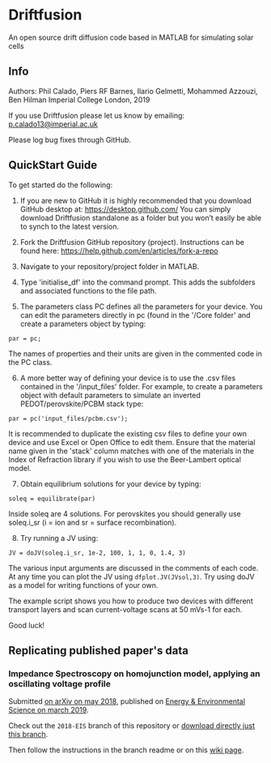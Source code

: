 # Driftfusion
An open source drift diffusion code based in MATLAB for simulating solar cells

## Info
Authors: Phil Calado, Piers RF Barnes, Ilario Gelmetti, Mohammed Azzouzi, Ben Hilman
Imperial College London, 2019

If you use Driftfusion please let us know by emailing:
p.calado13@imperial.ac.uk

Please log bug fixes through GitHub.

## QuickStart Guide

To get started do the following:
 
1.	If you are new to GitHub it is highly recommended that you download GitHub desktop at: https://desktop.github.com/
You can simply download Driftfusion standalone as a folder but you won’t easily be able to synch to the latest version.

2.	Fork the Driftfusion GitHub repository (project). Instructions can be found here: https://help.github.com/en/articles/fork-a-repo 

3.	Navigate to your repository/project folder in MATLAB.

4.	Type 'initialise_df' into the command prompt. This adds the subfolders and associated functions to the file path.

5.	The parameters class PC defines all the parameters for your device. You can edit the parameters directly in pc (found in the '/Core folder' and create  a parameters object by typing:
 
`par = pc;`

The  names of properties and their units are given in the commented code in the PC class.
	
6. 	A more better way of defining your device is to use the .csv files contained in the '/input_files' folder. For example, to create a parameters object with default parameters to simulate an inverted PEDOT/perovskite/PCBM stack type:

`par = pc('input_files/pcbm.csv');`

It is recommended to duplicate the existing csv files to define your own device and use Excel or Open Office to edit them. Ensure that the material name given in the 'stack' column matches with one of the materials in the Index of Refraction library if you wish to use the Beer-Lambert optical model.

7.	Obtain equilibrium solutions for your device by typing:
 
`soleq = equilibrate(par)`
 
Inside soleq are 4 solutions. For perovskites you should generally use soleq.i_sr (i = ion and sr = surface recombination).
 
8.	Try running a JV using:
 
`JV = doJV(soleq.i_sr, 1e-2, 100, 1, 1, 0, 1.4, 3)`
 
The various input arguments are discussed in the comments of each code. At any time you can plot the JV using `dfplot.JV(JVsol,3)`.
Try using doJV as a model for writing functions of your own.

The example script shows you how to produce two devices with different transport layers and scan current-voltage scans at 50 mVs-1 for each.

Good luck!

## Replicating published paper's data

### Impedance Spectroscopy on homojunction model, applying an oscillating voltage profile

Submitted [on arXiv on may 2018](https://arxiv.org/abs/1805.06446), published on [Energy & Environmental Science on march 2019](https://pubs.rsc.org/en/content/articlelanding/2019/ee/c8ee02362j).

Check out the `2018-EIS` branch of this repository or [download directly just this branch](https://github.com/barnesgroupICL/Driftfusion/archive/2018-EIS.zip).

Then follow the instructions in the branch readme or on this [wiki page](https://github.com/barnesgroupICL/Driftfusion/wiki/2018-Impedance-Spectroscopy-on-homojunction-model).

